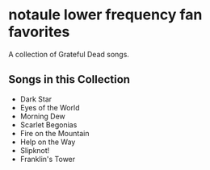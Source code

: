 # notaule lower frequency fan favorites

A collection of Grateful Dead songs.

## Songs in this Collection

- Dark Star
- Eyes of the World
- Morning Dew
- Scarlet Begonias
- Fire on the Mountain
- Help on the Way
- Slipknot!
- Franklin's Tower
